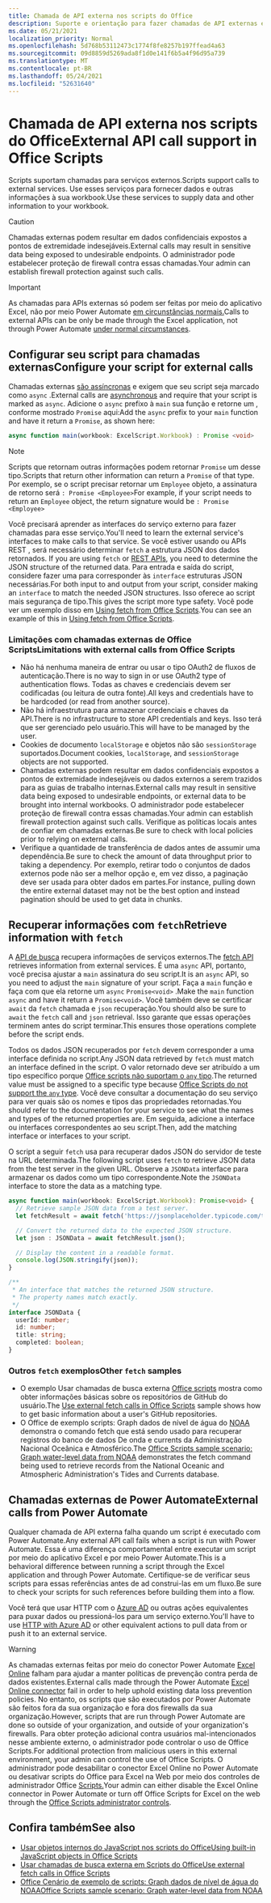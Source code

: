 ```yaml
---
title: Chamada de API externa nos scripts do Office
description: Suporte e orientação para fazer chamadas de API externas em Office Script.
ms.date: 05/21/2021
localization_priority: Normal
ms.openlocfilehash: 5d768b53112473c1774f8fe8257b197ffead4a63
ms.sourcegitcommit: 09d8859d5269ada8f1d0e141f6b5a4f96d95a739
ms.translationtype: MT
ms.contentlocale: pt-BR
ms.lasthandoff: 05/24/2021
ms.locfileid: "52631640"
---
```

# <a name="external-api-call-support-in-office-scripts"></a><span data-ttu-id="7f361-103">Chamada de API externa nos scripts do Office</span><span class="sxs-lookup"><span data-stu-id="7f361-103">External API call support in Office Scripts</span></span>

<span data-ttu-id="7f361-104">Scripts suportam chamadas para serviços externos.</span><span class="sxs-lookup"><span data-stu-id="7f361-104">Scripts support calls to external services.</span></span> <span data-ttu-id="7f361-105">Use esses serviços para fornecer dados e outras informações à sua workbook.</span><span class="sxs-lookup"><span data-stu-id="7f361-105">Use these services to supply data and other information to your workbook.</span></span>

> [!CAUTION]
> <span data-ttu-id="7f361-106">Chamadas externas podem resultar em dados confidenciais expostos a pontos de extremidade indesejáveis.</span><span class="sxs-lookup"><span data-stu-id="7f361-106">External calls may result in sensitive data being exposed to undesirable endpoints.</span></span> <span data-ttu-id="7f361-107">O administrador pode estabelecer proteção de firewall contra essas chamadas.</span><span class="sxs-lookup"><span data-stu-id="7f361-107">Your admin can establish firewall protection against such calls.</span></span>

> [!IMPORTANT]
> <span data-ttu-id="7f361-108">As chamadas para APIs externas só podem ser feitas por meio do aplicativo Excel, não por meio Power Automate [em circunstâncias normais.](#external-calls-from-power-automate)</span><span class="sxs-lookup"><span data-stu-id="7f361-108">Calls to external APIs can be only be made through the Excel application, not through Power Automate [under normal circumstances](#external-calls-from-power-automate).</span></span>

## <a name="configure-your-script-for-external-calls"></a><span data-ttu-id="7f361-109">Configurar seu script para chamadas externas</span><span class="sxs-lookup"><span data-stu-id="7f361-109">Configure your script for external calls</span></span>

<span data-ttu-id="7f361-110">Chamadas externas [são assíncronas](https://developer.mozilla.org/docs/Learn/JavaScript/Asynchronous/Async_await) e exigem que seu script seja marcado como `async` .</span><span class="sxs-lookup"><span data-stu-id="7f361-110">External calls are [asynchronous](https://developer.mozilla.org/docs/Learn/JavaScript/Asynchronous/Async_await) and require that your script is marked as `async`.</span></span> <span data-ttu-id="7f361-111">Adicione o `async` prefixo à `main` sua função e retorne um , conforme mostrado `Promise` aqui:</span><span class="sxs-lookup"><span data-stu-id="7f361-111">Add the `async` prefix to your `main` function and have it return a `Promise`, as shown here:</span></span>

```typescript
async function main(workbook: ExcelScript.Workbook) : Promise <void>
```

> [!NOTE]
> <span data-ttu-id="7f361-112">Scripts que retornam outras informações podem retornar `Promise` um desse tipo.</span><span class="sxs-lookup"><span data-stu-id="7f361-112">Scripts that return other information can return a `Promise` of that type.</span></span> <span data-ttu-id="7f361-113">Por exemplo, se o script precisar retornar um `Employee` objeto, a assinatura de retorno será `: Promise <Employee>`</span><span class="sxs-lookup"><span data-stu-id="7f361-113">For example, if your script needs to return an `Employee` object, the return signature would be `: Promise <Employee>`</span></span>

<span data-ttu-id="7f361-114">Você precisará aprender as interfaces do serviço externo para fazer chamadas para esse serviço.</span><span class="sxs-lookup"><span data-stu-id="7f361-114">You'll need to learn the external service's interfaces to make calls to that service.</span></span> <span data-ttu-id="7f361-115">Se você estiver usando ou APIs REST , será necessário determinar `fetch` a estrutura JSON dos dados retornados. [](https://wikipedia.org/wiki/Representational_state_transfer)</span><span class="sxs-lookup"><span data-stu-id="7f361-115">If you are using `fetch` or [REST APIs](https://wikipedia.org/wiki/Representational_state_transfer), you need to determine the JSON structure of the returned data.</span></span> <span data-ttu-id="7f361-116">Para entrada e saída do script, considere fazer uma para corresponder às `interface` estruturas JSON necessárias.</span><span class="sxs-lookup"><span data-stu-id="7f361-116">For both input to and output from your script, consider making an `interface` to match the needed JSON structures.</span></span> <span data-ttu-id="7f361-117">Isso oferece ao script mais segurança de tipo.</span><span class="sxs-lookup"><span data-stu-id="7f361-117">This gives the script more type safety.</span></span> <span data-ttu-id="7f361-118">Você pode ver um exemplo disso em [Using fetch from Office Scripts](../resources/samples/external-fetch-calls.md).</span><span class="sxs-lookup"><span data-stu-id="7f361-118">You can see an example of this in [Using fetch from Office Scripts](../resources/samples/external-fetch-calls.md).</span></span>

### <a name="limitations-with-external-calls-from-office-scripts"></a><span data-ttu-id="7f361-119">Limitações com chamadas externas de Office Scripts</span><span class="sxs-lookup"><span data-stu-id="7f361-119">Limitations with external calls from Office Scripts</span></span>

* <span data-ttu-id="7f361-120">Não há nenhuma maneira de entrar ou usar o tipo OAuth2 de fluxos de autenticação.</span><span class="sxs-lookup"><span data-stu-id="7f361-120">There is no way to sign in or use OAuth2 type of authentication flows.</span></span> <span data-ttu-id="7f361-121">Todas as chaves e credenciais devem ser codificadas (ou leitura de outra fonte).</span><span class="sxs-lookup"><span data-stu-id="7f361-121">All keys and credentials have to be hardcoded (or read from another source).</span></span>
* <span data-ttu-id="7f361-122">Não há infraestrutura para armazenar credenciais e chaves da API.</span><span class="sxs-lookup"><span data-stu-id="7f361-122">There is no infrastructure to store API credentials and keys.</span></span> <span data-ttu-id="7f361-123">Isso terá que ser gerenciado pelo usuário.</span><span class="sxs-lookup"><span data-stu-id="7f361-123">This will have to be managed by the user.</span></span>
* <span data-ttu-id="7f361-124">Cookies de documento `localStorage` e objetos não são `sessionStorage` suportados.</span><span class="sxs-lookup"><span data-stu-id="7f361-124">Document cookies, `localStorage`, and `sessionStorage` objects are not supported.</span></span>
* <span data-ttu-id="7f361-125">Chamadas externas podem resultar em dados confidenciais expostos a pontos de extremidade indesejáveis ou dados externos a serem trazidos para as guias de trabalho internas.</span><span class="sxs-lookup"><span data-stu-id="7f361-125">External calls may result in sensitive data being exposed to undesirable endpoints, or external data to be brought into internal workbooks.</span></span> <span data-ttu-id="7f361-126">O administrador pode estabelecer proteção de firewall contra essas chamadas.</span><span class="sxs-lookup"><span data-stu-id="7f361-126">Your admin can establish firewall protection against such calls.</span></span> <span data-ttu-id="7f361-127">Verifique as políticas locais antes de confiar em chamadas externas.</span><span class="sxs-lookup"><span data-stu-id="7f361-127">Be sure to check with local policies prior to relying on external calls.</span></span>
* <span data-ttu-id="7f361-128">Verifique a quantidade de transferência de dados antes de assumir uma dependência.</span><span class="sxs-lookup"><span data-stu-id="7f361-128">Be sure to check the amount of data throughput prior to taking a dependency.</span></span> <span data-ttu-id="7f361-129">Por exemplo, retirar todo o conjuntos de dados externos pode não ser a melhor opção e, em vez disso, a paginação deve ser usada para obter dados em partes.</span><span class="sxs-lookup"><span data-stu-id="7f361-129">For instance, pulling down the entire external dataset may not be the best option and instead pagination should be used to get data in chunks.</span></span>

## <a name="retrieve-information-with-fetch"></a><span data-ttu-id="7f361-130">Recuperar informações com `fetch`</span><span class="sxs-lookup"><span data-stu-id="7f361-130">Retrieve information with `fetch`</span></span>

<span data-ttu-id="7f361-131">A [API de busca](https://developer.mozilla.org/docs/Web/API/Fetch_API) recupera informações de serviços externos.</span><span class="sxs-lookup"><span data-stu-id="7f361-131">The [fetch API](https://developer.mozilla.org/docs/Web/API/Fetch_API) retrieves information from external services.</span></span> <span data-ttu-id="7f361-132">É uma `async` API, portanto, você precisa ajustar a `main` assinatura do seu script.</span><span class="sxs-lookup"><span data-stu-id="7f361-132">It is an `async` API, so you need to adjust the `main` signature of your script.</span></span> <span data-ttu-id="7f361-133">Faça a `main` função e faça com que ela retorne um `async` `Promise<void>` .</span><span class="sxs-lookup"><span data-stu-id="7f361-133">Make the `main` function `async` and have it return a `Promise<void>`.</span></span> <span data-ttu-id="7f361-134">Você também deve se certificar `await` da `fetch` chamada e `json` recuperação.</span><span class="sxs-lookup"><span data-stu-id="7f361-134">You should also be sure to `await` the `fetch` call and `json` retrieval.</span></span> <span data-ttu-id="7f361-135">Isso garante que essas operações terminem antes do script terminar.</span><span class="sxs-lookup"><span data-stu-id="7f361-135">This ensures those operations complete before the script ends.</span></span>

<span data-ttu-id="7f361-136">Todos os dados JSON recuperados por `fetch` devem corresponder a uma interface definida no script.</span><span class="sxs-lookup"><span data-stu-id="7f361-136">Any JSON data retrieved by `fetch` must match an interface defined in the script.</span></span> <span data-ttu-id="7f361-137">O valor retornado deve ser atribuído a um tipo específico porque [Office scripts não suportam o `any` tipo](typescript-restrictions.md#no-any-type-in-office-scripts).</span><span class="sxs-lookup"><span data-stu-id="7f361-137">The returned value must be assigned to a specific type because [Office Scripts do not support the `any` type](typescript-restrictions.md#no-any-type-in-office-scripts).</span></span> <span data-ttu-id="7f361-138">Você deve consultar a documentação do seu serviço para ver quais são os nomes e tipos das propriedades retornadas.</span><span class="sxs-lookup"><span data-stu-id="7f361-138">You should refer to the documentation for your service to see what the names and types of the returned properties are.</span></span> <span data-ttu-id="7f361-139">Em seguida, adicione a interface ou interfaces correspondentes ao seu script.</span><span class="sxs-lookup"><span data-stu-id="7f361-139">Then, add the matching interface or interfaces to your script.</span></span>

<span data-ttu-id="7f361-140">O script a seguir `fetch` usa para recuperar dados JSON do servidor de teste na URL determinada.</span><span class="sxs-lookup"><span data-stu-id="7f361-140">The following script uses `fetch` to retrieve JSON data from the test server in the given URL.</span></span> <span data-ttu-id="7f361-141">Observe a `JSONData` interface para armazenar os dados como um tipo correspondente.</span><span class="sxs-lookup"><span data-stu-id="7f361-141">Note the `JSONData` interface to store the data as a matching type.</span></span>

```TypeScript
async function main(workbook: ExcelScript.Workbook): Promise<void> {
  // Retrieve sample JSON data from a test server.
  let fetchResult = await fetch('https://jsonplaceholder.typicode.com/todos/1');

  // Convert the returned data to the expected JSON structure.
  let json : JSONData = await fetchResult.json();

  // Display the content in a readable format.
  console.log(JSON.stringify(json));
}

/**
 * An interface that matches the returned JSON structure.
 * The property names match exactly.
 */
interface JSONData {
  userId: number;
  id: number;
  title: string;
  completed: boolean;
}
```

### <a name="other-fetch-samples"></a><span data-ttu-id="7f361-142">Outros `fetch` exemplos</span><span class="sxs-lookup"><span data-stu-id="7f361-142">Other `fetch` samples</span></span>

* <span data-ttu-id="7f361-143">O exemplo Usar chamadas de busca externa [Office scripts](../resources/samples/external-fetch-calls.md) mostra como obter informações básicas sobre os repositórios de GitHub do usuário.</span><span class="sxs-lookup"><span data-stu-id="7f361-143">The [Use external fetch calls in Office Scripts](../resources/samples/external-fetch-calls.md) sample shows how to get basic information about a user's GitHub repositories.</span></span>
* <span data-ttu-id="7f361-144">O Office de exemplo scripts: Graph dados de nível de água do [NOAA](../resources/scenarios/noaa-data-fetch.md) demonstra o comando fetch que está sendo usado para recuperar registros do banco de dados De onda e currents da Administração Nacional Oceânica e Atmosférico.</span><span class="sxs-lookup"><span data-stu-id="7f361-144">The [Office Scripts sample scenario: Graph water-level data from NOAA](../resources/scenarios/noaa-data-fetch.md) demonstrates the fetch command being used to retrieve records from the National Oceanic and Atmospheric Administration's Tides and Currents database.</span></span>

## <a name="external-calls-from-power-automate"></a><span data-ttu-id="7f361-145">Chamadas externas de Power Automate</span><span class="sxs-lookup"><span data-stu-id="7f361-145">External calls from Power Automate</span></span>

<span data-ttu-id="7f361-146">Qualquer chamada de API externa falha quando um script é executado com Power Automate.</span><span class="sxs-lookup"><span data-stu-id="7f361-146">Any external API call fails when a script is run with Power Automate.</span></span> <span data-ttu-id="7f361-147">Essa é uma diferença comportamental entre executar um script por meio do aplicativo Excel e por meio Power Automate.</span><span class="sxs-lookup"><span data-stu-id="7f361-147">This is a behavioral difference between running a script through the Excel application and through Power Automate.</span></span> <span data-ttu-id="7f361-148">Certifique-se de verificar seus scripts para essas referências antes de ad construi-las em um fluxo.</span><span class="sxs-lookup"><span data-stu-id="7f361-148">Be sure to check your scripts for such references before building them into a flow.</span></span>

<span data-ttu-id="7f361-149">Você terá que usar HTTP com o [Azure AD](/connectors/webcontents/) ou outras ações equivalentes para puxar dados ou pressioná-los para um serviço externo.</span><span class="sxs-lookup"><span data-stu-id="7f361-149">You'll have to use [HTTP with Azure AD](/connectors/webcontents/) or other equivalent actions to pull data from or push it to an external service.</span></span>

> [!WARNING]
> <span data-ttu-id="7f361-150">As chamadas externas feitas por meio do conector Power Automate [Excel Online](/connectors/excelonlinebusiness) falham para ajudar a manter políticas de prevenção contra perda de dados existentes.</span><span class="sxs-lookup"><span data-stu-id="7f361-150">External calls made through the Power Automate [Excel Online connector](/connectors/excelonlinebusiness) fail in order to help uphold existing data loss prevention policies.</span></span> <span data-ttu-id="7f361-151">No entanto, os scripts que são executados por Power Automate são feitos fora da sua organização e fora dos firewalls da sua organização.</span><span class="sxs-lookup"><span data-stu-id="7f361-151">However, scripts that are run through Power Automate are done so outside of your organization, and outside of your organization's firewalls.</span></span> <span data-ttu-id="7f361-152">Para obter proteção adicional contra usuários mal-intencionados nesse ambiente externo, o administrador pode controlar o uso de Office Scripts.</span><span class="sxs-lookup"><span data-stu-id="7f361-152">For additional protection from malicious users in this external environment, your admin can control the use of Office Scripts.</span></span> <span data-ttu-id="7f361-153">O administrador pode desabilitar o conector Excel Online no Power Automate ou desativar scripts do Office para Excel na Web por meio dos controles de administrador Office [Scripts.](/microsoft-365/admin/manage/manage-office-scripts-settings)</span><span class="sxs-lookup"><span data-stu-id="7f361-153">Your admin can either disable the Excel Online connector in Power Automate or turn off Office Scripts for Excel on the web through the [Office Scripts administrator controls](/microsoft-365/admin/manage/manage-office-scripts-settings).</span></span>

## <a name="see-also"></a><span data-ttu-id="7f361-154">Confira também</span><span class="sxs-lookup"><span data-stu-id="7f361-154">See also</span></span>

* [<span data-ttu-id="7f361-155">Usar objetos internos do JavaScript nos scripts do Office</span><span class="sxs-lookup"><span data-stu-id="7f361-155">Using built-in JavaScript objects in Office Scripts</span></span>](javascript-objects.md)
* [<span data-ttu-id="7f361-156">Usar chamadas de busca externa em Scripts do Office</span><span class="sxs-lookup"><span data-stu-id="7f361-156">Use external fetch calls in Office Scripts</span></span>](../resources/samples/external-fetch-calls.md)
* [<span data-ttu-id="7f361-157">Office Cenário de exemplo de scripts: Graph dados de nível de água do NOAA</span><span class="sxs-lookup"><span data-stu-id="7f361-157">Office Scripts sample scenario: Graph water-level data from NOAA</span></span>](../resources/scenarios/noaa-data-fetch.md)
